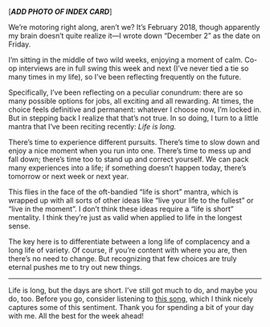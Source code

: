 [***ADD PHOTO OF INDEX CARD***]

We’re motoring right along, aren’t we? It’s February 2018, though apparently my brain doesn’t quite realize it—I wrote down “December 2” as the date on Friday.

I’m sitting in the middle of two wild weeks, enjoying a moment of calm. Co-op interviews are in full swing this week and next (I’ve never tied a tie so many times in my life), so I’ve been reflecting frequently on the future.

Specifically, I’ve been reflecting on a peculiar conundrum: there are so many possible options for jobs, all exciting and all rewarding. At times, the choice feels definitive and permanent: whatever I choose now, I’m locked in. But in stepping back I realize that that’s not true. In so doing, I turn to a little mantra that I‘ve been reciting recently: *Life is long.*

There’s time to experience different pursuits. There’s time to slow down and enjoy a nice moment when you run into one. There’s time to mess up and fall down; there’s time too to stand up and correct yourself. We can pack many experiences into a life; if something doesn’t happen today, there’s tomorrow or next week or next year.

This flies in the face of the oft-bandied “life is short” mantra, which is wrapped up with all sorts of other ideas like “live your life to the fullest” or “live in the moment”. I don’t think these ideas require a “life is short” mentality. I think they’re just as valid when applied to life in the longest sense.

The key here is to differentiate between a long life of complacency and a long life of variety. Of course, if you’re content with where you are, then there’s no need to change. But recognizing that few choices are truly eternal pushes me to try out new things.

***

Life is long, but the days are short. I’ve still got much to do, and maybe you do, too. Before you go, consider listening to [this song](https://www.youtube.com/watch?v=oZdiXvDU4P0), which I think nicely captures some of this sentiment. Thank you for spending a bit of your day with me. All the best for the week ahead!